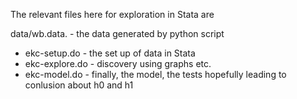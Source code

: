 The relevant files here for exploration in Stata are 

data/wb.data. - the data generated by python script

* ekc-setup.do - the set up of data in Stata
* ekc-explore.do - discovery using graphs etc. 
* ekc-model.do - finally, the model, the tests hopefully leading to conlusion about h0 and h1
